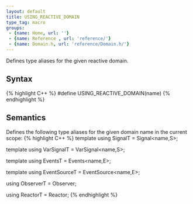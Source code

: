 ```yaml
---
layout: default
title: USING_REACTIVE_DOMAIN
type_tag: macro
groups: 
 - {name: Home, url: ''}
 - {name: Reference , url: 'reference/'}
 - {name: Domain.h, url: 'reference/Domain.h/'}
---
```


Defines type aliases for the given reactive domain.

## Syntax
{% highlight C++ %}
#define USING_REACTIVE_DOMAIN(name)
{% endhighlight %}

## Semantics
Defines the following type aliases for the given domain name in the current scope:
{% highlight C++ %}
template <typename S>
using SignalT = Signal<name,S>;

template <typename S>
using VarSignalT = VarSignal<name,S>;

template <typename E = Token>
using EventsT = Events<name,E>;

template <typename E = Token>
using EventSourceT = EventSource<name,E>;

using ObserverT = Observer<name>;

using ReactorT = Reactor<name>;
{% endhighlight %}